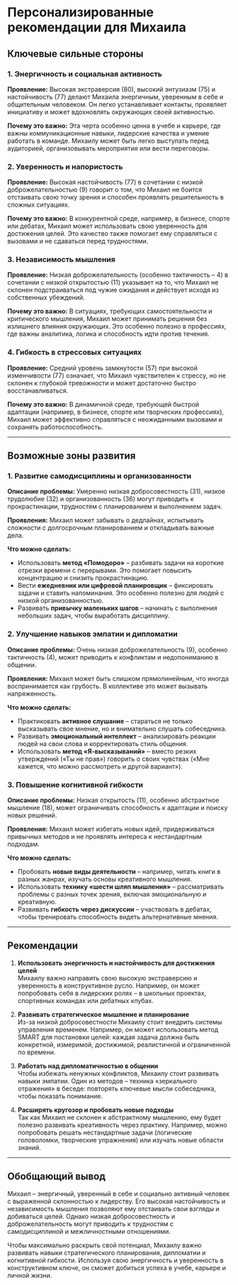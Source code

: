 # **Персонализированные рекомендации для Михаила**  

## **Ключевые сильные стороны**  

### **1. Энергичность и социальная активность**  
**Проявление:** Высокая экстраверсия (80), высокий энтузиазм (75) и настойчивость (77) делают Михаила энергичным, уверенным в себе и общительным человеком. Он легко устанавливает контакты, проявляет инициативу и может вдохновлять окружающих своей активностью.  

**Почему это важно:** Эта черта особенно ценна в учебе и карьере, где важны коммуникационные навыки, лидерские качества и умение работать в команде. Михаилу может быть легко выступать перед аудиторией, организовывать мероприятия или вести переговоры.  

### **2. Уверенность и напористость**  
**Проявление:** Высокая настойчивость (77) в сочетании с низкой доброжелательностью (9) говорит о том, что Михаил не боится отстаивать свою точку зрения и способен проявлять решительность в сложных ситуациях.  

**Почему это важно:** В конкурентной среде, например, в бизнесе, спорте или дебатах, Михаил может использовать свою уверенность для достижения целей. Это качество также помогает ему справляться с вызовами и не сдаваться перед трудностями.  

### **3. Независимость мышления**  
**Проявление:** Низкая доброжелательность (особенно тактичность – 4) в сочетании с низкой открытостью (11) указывает на то, что Михаил не склонен подстраиваться под чужие ожидания и действует исходя из собственных убеждений.  

**Почему это важно:** В ситуациях, требующих самостоятельности и критического мышления, Михаил может принимать решения без излишнего влияния окружающих. Это особенно полезно в профессиях, где важны аналитика, логика и способность идти против течения.  

### **4. Гибкость в стрессовых ситуациях**  
**Проявление:** Средний уровень замкнутости (57) при высокой изменчивости (77) означает, что Михаил чувствителен к стрессу, но не склонен к глубокой тревожности и может достаточно быстро восстанавливаться.  

**Почему это важно:** В динамичной среде, требующей быстрой адаптации (например, в бизнесе, спорте или творческих профессиях), Михаил может эффективно справляться с неожиданными вызовами и сохранять работоспособность.  

---

## **Возможные зоны развития**  

### **1. Развитие самодисциплины и организованности**  
**Описание проблемы:** Умеренно низкая добросовестность (31), низкое трудолюбие (32) и организованность (36) могут приводить к прокрастинации, трудностям с планированием и выполнением задач.  

**Проявления:** Михаил может забывать о дедлайнах, испытывать сложности с долгосрочным планированием и откладывать важные дела.  

**Что можно сделать:**  
- Использовать **метод «Помодоро»** – разбивать задачи на короткие отрезки времени с перерывами. Это помогает повысить концентрацию и снизить прокрастинацию.  
- Вести **ежедневник или цифровой планировщик** – фиксировать задачи и ставить напоминания. Это особенно полезно для людей с низкой организованностью.  
- Развивать **привычку маленьких шагов** – начинать с выполнения небольших задач, чтобы выработать дисциплину.  

### **2. Улучшение навыков эмпатии и дипломатии**  
**Описание проблемы:** Очень низкая доброжелательность (9), особенно тактичность (4), может приводить к конфликтам и недопониманию в общении.  

**Проявления:** Михаил может быть слишком прямолинейным, что иногда воспринимается как грубость. В коллективе это может вызывать напряженность.  

**Что можно сделать:**  
- Практиковать **активное слушание** – стараться не только высказывать свое мнение, но и внимательно слушать собеседника.  
- Развивать **эмоциональный интеллект** – анализировать реакции людей на свои слова и корректировать стиль общения.  
- Использовать **метод «Я-высказываний»** – вместо резких утверждений («Ты не прав») говорить о своих чувствах («Мне кажется, что можно рассмотреть и другой вариант»).  

### **3. Повышение когнитивной гибкости**  
**Описание проблемы:** Низкая открытость (11), особенно абстрактное мышление (18), может ограничивать способность к адаптации и поиску новых решений.  

**Проявления:** Михаил может избегать новых идей, придерживаться привычных методов и не проявлять интереса к нестандартным подходам.  

**Что можно сделать:**  
- Пробовать **новые виды деятельности** – например, читать книги в разных жанрах, изучать основы креативного мышления.  
- Использовать **технику «шести шляп мышления»** – рассматривать проблемы с разных точек зрения, включая эмоциональную и креативную.  
- Развивать **гибкость через дискуссии** – участвовать в дебатах, чтобы тренировать способность видеть альтернативные мнения.  

---

## **Рекомендации**  

1. **Использовать энергичность и настойчивость для достижения целей**  
   Михаилу важно направить свою высокую экстраверсию и уверенность в конструктивное русло. Например, он может попробовать себя в лидерских ролях – в школьных проектах, спортивных командах или дебатных клубах.  

2. **Развивать стратегическое мышление и планирование**  
   Из-за низкой добросовестности Михаилу стоит внедрить системы управления временем. Например, он может использовать метод SMART для постановки целей: каждая задача должна быть конкретной, измеримой, достижимой, реалистичной и ограниченной по времени.  

3. **Работать над дипломатичностью в общении**  
   Чтобы избежать ненужных конфликтов, Михаилу стоит развивать навыки эмпатии. Один из методов – техника «зеркального отражения» в беседе: повторять ключевые мысли собеседника, чтобы показать понимание.  

4. **Расширять кругозор и пробовать новые подходы**  
   Так как Михаил не склонен к абстрактному мышлению, ему будет полезно развивать креативность через практику. Например, можно попробовать решать нестандартные задачи (логические головоломки, творческие упражнения) или изучать новые области знаний.  

---

## **Обобщающий вывод**  

Михаил – энергичный, уверенный в себе и социально активный человек с выраженной склонностью к лидерству. Его высокая настойчивость и независимость мышления позволяют ему отстаивать свои взгляды и добиваться целей. Однако низкая добросовестность и доброжелательность могут приводить к трудностям с самодисциплиной и межличностными отношениями.  

Чтобы максимально раскрыть свой потенциал, Михаилу важно развивать навыки стратегического планирования, дипломатии и когнитивной гибкости. Используя свою энергичность и уверенность в конструктивном ключе, он сможет добиться успеха в учебе, карьере и личной жизни.
